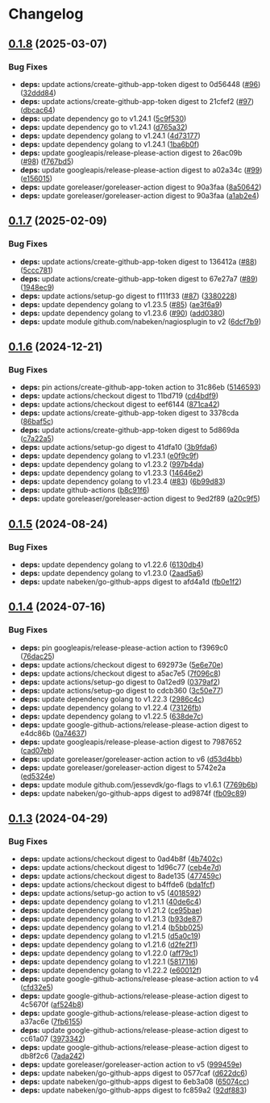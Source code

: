 # Changelog

## [0.1.8](https://github.com/nabeken/go-check-smtp/compare/v0.1.7...v0.1.8) (2025-03-07)


### Bug Fixes

* **deps:** update actions/create-github-app-token digest to 0d56448 ([#96](https://github.com/nabeken/go-check-smtp/issues/96)) ([32ddd84](https://github.com/nabeken/go-check-smtp/commit/32ddd84adb78bc7fe214e6d08b1a5fbffbc271e0))
* **deps:** update actions/create-github-app-token digest to 21cfef2 ([#97](https://github.com/nabeken/go-check-smtp/issues/97)) ([dbcac64](https://github.com/nabeken/go-check-smtp/commit/dbcac6490e5d6cf362ce10c817ea0466540ae866))
* **deps:** update dependency go to v1.24.1 ([5c9f530](https://github.com/nabeken/go-check-smtp/commit/5c9f5304c5073e08515da94b5a617ab92d49c868))
* **deps:** update dependency go to v1.24.1 ([d765a32](https://github.com/nabeken/go-check-smtp/commit/d765a32b15d3982cf190b9498ab2036511576d21))
* **deps:** update dependency golang to v1.24.1 ([4d73177](https://github.com/nabeken/go-check-smtp/commit/4d73177f37de57dbbef5ec2e4302907b8680bad4))
* **deps:** update dependency golang to v1.24.1 ([1ba6b0f](https://github.com/nabeken/go-check-smtp/commit/1ba6b0fe44b9322ef1ef2efe4e0504e57cba71f0))
* **deps:** update googleapis/release-please-action digest to 26ac09b ([#98](https://github.com/nabeken/go-check-smtp/issues/98)) ([f767bd5](https://github.com/nabeken/go-check-smtp/commit/f767bd5850ac5c2c9a0f636c98bf72fa9d3de05f))
* **deps:** update googleapis/release-please-action digest to a02a34c ([#99](https://github.com/nabeken/go-check-smtp/issues/99)) ([e156015](https://github.com/nabeken/go-check-smtp/commit/e156015f4e20885ff7d6ec39f5a172a0c8cbd358))
* **deps:** update goreleaser/goreleaser-action digest to 90a3faa ([8a50642](https://github.com/nabeken/go-check-smtp/commit/8a5064279dbab4b1f8010142e6ab771dd8e17f6c))
* **deps:** update goreleaser/goreleaser-action digest to 90a3faa ([a1ab2e4](https://github.com/nabeken/go-check-smtp/commit/a1ab2e47c0b1dcdf5b019cde340d35e7a9633daa))

## [0.1.7](https://github.com/nabeken/go-check-smtp/compare/v0.1.6...v0.1.7) (2025-02-09)


### Bug Fixes

* **deps:** update actions/create-github-app-token digest to 136412a ([#88](https://github.com/nabeken/go-check-smtp/issues/88)) ([5ccc781](https://github.com/nabeken/go-check-smtp/commit/5ccc781bbaf1f3618f6ad07c8ba6336ec587e8bf))
* **deps:** update actions/create-github-app-token digest to 67e27a7 ([#89](https://github.com/nabeken/go-check-smtp/issues/89)) ([1948ec9](https://github.com/nabeken/go-check-smtp/commit/1948ec9e9e7c0181d176b78af84808f65a3a871f))
* **deps:** update actions/setup-go digest to f111f33 ([#87](https://github.com/nabeken/go-check-smtp/issues/87)) ([3380228](https://github.com/nabeken/go-check-smtp/commit/33802285ee4c5dea0bd114101ea6299bd2131d04))
* **deps:** update dependency golang to v1.23.5 ([#85](https://github.com/nabeken/go-check-smtp/issues/85)) ([ae3f6a9](https://github.com/nabeken/go-check-smtp/commit/ae3f6a9419008b4d7642dc2dea664a1e332fa507))
* **deps:** update dependency golang to v1.23.6 ([#90](https://github.com/nabeken/go-check-smtp/issues/90)) ([add0380](https://github.com/nabeken/go-check-smtp/commit/add0380e2e67f4ba0769b3721f2324c79b498960))
* **deps:** update module github.com/nabeken/nagiosplugin to v2 ([6dcf7b9](https://github.com/nabeken/go-check-smtp/commit/6dcf7b9208b62f1acbe231131545cb117ba09616))

## [0.1.6](https://github.com/nabeken/go-check-smtp/compare/v0.1.5...v0.1.6) (2024-12-21)


### Bug Fixes

* **deps:** pin actions/create-github-app-token action to 31c86eb ([5146593](https://github.com/nabeken/go-check-smtp/commit/514659374d78f97ee7dd1add715635af78322a3c))
* **deps:** update actions/checkout digest to 11bd719 ([cd4bdf9](https://github.com/nabeken/go-check-smtp/commit/cd4bdf98718cc36effa5f8ee10f16a6b0b7ff223))
* **deps:** update actions/checkout digest to eef6144 ([871ca42](https://github.com/nabeken/go-check-smtp/commit/871ca42480765efa1b541b766f35ee6f37f60907))
* **deps:** update actions/create-github-app-token digest to 3378cda ([86baf5c](https://github.com/nabeken/go-check-smtp/commit/86baf5ced73f336998b94bec12d5f468b723df22))
* **deps:** update actions/create-github-app-token digest to 5d869da ([c7a22a5](https://github.com/nabeken/go-check-smtp/commit/c7a22a5e825ea12165ec1cbe6ee61cc5ae395831))
* **deps:** update actions/setup-go digest to 41dfa10 ([3b9fda6](https://github.com/nabeken/go-check-smtp/commit/3b9fda62c7082f9ff2506481f0ae169cbb641b47))
* **deps:** update dependency golang to v1.23.1 ([e0f9c9f](https://github.com/nabeken/go-check-smtp/commit/e0f9c9f304c4460a7543973182e77f1e54693741))
* **deps:** update dependency golang to v1.23.2 ([997b4da](https://github.com/nabeken/go-check-smtp/commit/997b4da49ed1222ccc8392042e7450e4ce672860))
* **deps:** update dependency golang to v1.23.3 ([14646e2](https://github.com/nabeken/go-check-smtp/commit/14646e2f038ea57f64969d9c43b337c13e573e37))
* **deps:** update dependency golang to v1.23.4 ([#83](https://github.com/nabeken/go-check-smtp/issues/83)) ([6b99d83](https://github.com/nabeken/go-check-smtp/commit/6b99d834808ae0753395800cd7445d0edad10145))
* **deps:** update github-actions ([b8c91f6](https://github.com/nabeken/go-check-smtp/commit/b8c91f6b3f69eed8129d7a9cffd1f6fbd5770d9c))
* **deps:** update goreleaser/goreleaser-action digest to 9ed2f89 ([a20c9f5](https://github.com/nabeken/go-check-smtp/commit/a20c9f5758ccd9c4c2e96b1826a7feaec04760ab))

## [0.1.5](https://github.com/nabeken/go-check-smtp/compare/v0.1.4...v0.1.5) (2024-08-24)


### Bug Fixes

* **deps:** update dependency golang to v1.22.6 ([6130db4](https://github.com/nabeken/go-check-smtp/commit/6130db4053fbad90b8dd6a9a019896edea9b85c4))
* **deps:** update dependency golang to v1.23.0 ([2aad5a6](https://github.com/nabeken/go-check-smtp/commit/2aad5a6ddb18667e426ad486215b84b8b2d8cd69))
* **deps:** update nabeken/go-github-apps digest to afd4a1d ([fb0e1f2](https://github.com/nabeken/go-check-smtp/commit/fb0e1f2cc63ffb711506d7273ab8c99247d91ca3))

## [0.1.4](https://github.com/nabeken/go-check-smtp/compare/v0.1.3...v0.1.4) (2024-07-16)


### Bug Fixes

* **deps:** pin googleapis/release-please-action action to f3969c0 ([76dac25](https://github.com/nabeken/go-check-smtp/commit/76dac250aa95eb03c0f935567a159e15bf4debca))
* **deps:** update actions/checkout digest to 692973e ([5e6e70e](https://github.com/nabeken/go-check-smtp/commit/5e6e70e74a6a8e9a6de532e6faf843ecbe523ac4))
* **deps:** update actions/checkout digest to a5ac7e5 ([7f096c8](https://github.com/nabeken/go-check-smtp/commit/7f096c87344653acfb9b74085b4e260235c71654))
* **deps:** update actions/setup-go digest to 0a12ed9 ([0379af2](https://github.com/nabeken/go-check-smtp/commit/0379af221d3e8284fa243b96fd82322b260d0079))
* **deps:** update actions/setup-go digest to cdcb360 ([3c50e77](https://github.com/nabeken/go-check-smtp/commit/3c50e77eabd047e85fc4493935a0140069d157f4))
* **deps:** update dependency golang to v1.22.3 ([2986c4c](https://github.com/nabeken/go-check-smtp/commit/2986c4ccba576f4d4016b4b1e129c36449d00c49))
* **deps:** update dependency golang to v1.22.4 ([73126fb](https://github.com/nabeken/go-check-smtp/commit/73126fbc23703206b895e1e54fdd6546795177af))
* **deps:** update dependency golang to v1.22.5 ([638de7c](https://github.com/nabeken/go-check-smtp/commit/638de7c4626cb4cd8dce0dd6b858b5656c77f43b))
* **deps:** update google-github-actions/release-please-action digest to e4dc86b ([0a74637](https://github.com/nabeken/go-check-smtp/commit/0a74637614dc073d651b56b6c25562b743f09469))
* **deps:** update googleapis/release-please-action digest to 7987652 ([cad07eb](https://github.com/nabeken/go-check-smtp/commit/cad07eb6d9bbe65332e258a3f60fd88d3f31a3e6))
* **deps:** update goreleaser/goreleaser-action action to v6 ([d53d4bb](https://github.com/nabeken/go-check-smtp/commit/d53d4bbb077a0dac29c536492cee5623efc922cf))
* **deps:** update goreleaser/goreleaser-action digest to 5742e2a ([ed5324e](https://github.com/nabeken/go-check-smtp/commit/ed5324e1683ee4f5976e84cabf800632d22d342b))
* **deps:** update module github.com/jessevdk/go-flags to v1.6.1 ([7769b6b](https://github.com/nabeken/go-check-smtp/commit/7769b6b6d4d696befd56022fd9a9f0391000922f))
* **deps:** update nabeken/go-github-apps digest to ad9874f ([fb09c89](https://github.com/nabeken/go-check-smtp/commit/fb09c89bd5b1bb5b497181c5e592fa0b6acce061))

## [0.1.3](https://github.com/nabeken/go-check-smtp/compare/v0.1.2...v0.1.3) (2024-04-29)


### Bug Fixes

* **deps:** update actions/checkout digest to 0ad4b8f ([4b7402c](https://github.com/nabeken/go-check-smtp/commit/4b7402ca85a73bd473c2550a83e16413e81df814))
* **deps:** update actions/checkout digest to 1d96c77 ([ceb4e7d](https://github.com/nabeken/go-check-smtp/commit/ceb4e7db541ffc0bb2e1e58184a9d5a46b05d70f))
* **deps:** update actions/checkout digest to 8ade135 ([477459c](https://github.com/nabeken/go-check-smtp/commit/477459c0df738bcd91e098571756be724dda6b3f))
* **deps:** update actions/checkout digest to b4ffde6 ([bda1fcf](https://github.com/nabeken/go-check-smtp/commit/bda1fcf7d9c0161b6689166216cfc4586506865d))
* **deps:** update actions/setup-go action to v5 ([4018592](https://github.com/nabeken/go-check-smtp/commit/40185929ea4f459c907274d58edd3d8e03ced175))
* **deps:** update dependency golang to v1.21.1 ([40de6c4](https://github.com/nabeken/go-check-smtp/commit/40de6c4c77ba6bfeb45b15c82e2625555101b2cb))
* **deps:** update dependency golang to v1.21.2 ([ce95bae](https://github.com/nabeken/go-check-smtp/commit/ce95bae604124ae7f993ec703f7f583c99111a63))
* **deps:** update dependency golang to v1.21.3 ([b93de87](https://github.com/nabeken/go-check-smtp/commit/b93de87454ecc2886ab00a550565338be84a6cec))
* **deps:** update dependency golang to v1.21.4 ([b5bb025](https://github.com/nabeken/go-check-smtp/commit/b5bb0252d74d2a29fcbd7adfda49ce8d221539e8))
* **deps:** update dependency golang to v1.21.5 ([d5a0c19](https://github.com/nabeken/go-check-smtp/commit/d5a0c1908e7079daf0c1dd9539c5399f60ac4225))
* **deps:** update dependency golang to v1.21.6 ([d2fe2f1](https://github.com/nabeken/go-check-smtp/commit/d2fe2f1f9cdd25fc541d54d83c1e0fa657d802a8))
* **deps:** update dependency golang to v1.22.0 ([aff79c1](https://github.com/nabeken/go-check-smtp/commit/aff79c1d82605c8ffd45eb99eafec0f905898d3c))
* **deps:** update dependency golang to v1.22.1 ([5817116](https://github.com/nabeken/go-check-smtp/commit/58171168faf068a52229a31e9a41b9b98b914a49))
* **deps:** update dependency golang to v1.22.2 ([e60012f](https://github.com/nabeken/go-check-smtp/commit/e60012f5b8c3e6a2ef550ed4662c17bc87a87a66))
* **deps:** update google-github-actions/release-please-action action to v4 ([cfd32e5](https://github.com/nabeken/go-check-smtp/commit/cfd32e5d2593f0fb30881294a76e994bb2865274))
* **deps:** update google-github-actions/release-please-action digest to 4c5670f ([af524b8](https://github.com/nabeken/go-check-smtp/commit/af524b88db4d39f0b37a775c9301dfc31b3e7c75))
* **deps:** update google-github-actions/release-please-action digest to a37ac6e ([7fb6155](https://github.com/nabeken/go-check-smtp/commit/7fb6155da65581e7cff85537e7f7a7a3ef73b285))
* **deps:** update google-github-actions/release-please-action digest to cc61a07 ([3973342](https://github.com/nabeken/go-check-smtp/commit/397334258c19522204227b87b2f72b534da39b42))
* **deps:** update google-github-actions/release-please-action digest to db8f2c6 ([7ada242](https://github.com/nabeken/go-check-smtp/commit/7ada24240ef8c874d686875b4e1e363dfb3a82e7))
* **deps:** update goreleaser/goreleaser-action action to v5 ([999459e](https://github.com/nabeken/go-check-smtp/commit/999459e10fe30b4e57c2dc377a7fbf42ad6daa3b))
* **deps:** update nabeken/go-github-apps digest to 0577caf ([d622dc6](https://github.com/nabeken/go-check-smtp/commit/d622dc662c36a0452bc0c680e8fa4e1dda4c328f))
* **deps:** update nabeken/go-github-apps digest to 6eb3a08 ([65074cc](https://github.com/nabeken/go-check-smtp/commit/65074cca99b16efe22e706a5cf047cc10b78c844))
* **deps:** update nabeken/go-github-apps digest to fc859a2 ([92df883](https://github.com/nabeken/go-check-smtp/commit/92df883f3b13f627d4d67525c203fc35f82e589e))
